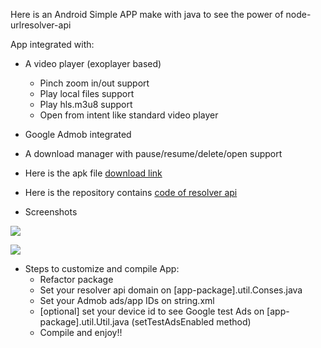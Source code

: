 Here is an Android Simple APP make with java to see the power of node-urlresolver-api

App integrated with:
- A video player (exoplayer based)
    - Pinch zoom in/out support
    - Play local files support
    - Play hls.m3u8 support
    - Open from intent like standard video player
- Google Admob integrated
- A download manager with pause/resume/delete/open support

- Here is the apk file [download link](http://www.mediafire.com/folder/ur0h8u9t90enu/nide-url-resolver)
- Here is the repository contains [code of resolver api](https://github.com/lscofield/node-urlresolver-api)


- Screenshots

![](https://i.imgur.com/2Xr1dYR.jpg)




![](https://i.imgur.com/sSEANNG.jpg)



- Steps to customize and compile App:
    - Refactor package
    - Set your resolver api domain on [app-package].util.Conses.java
    - Set your Admob ads/app IDs on string.xml
    - [optional] set your device id to see Google test Ads on  [app-package].util.Util.java (setTestAdsEnabled method)
    - Compile and enjoy!!
